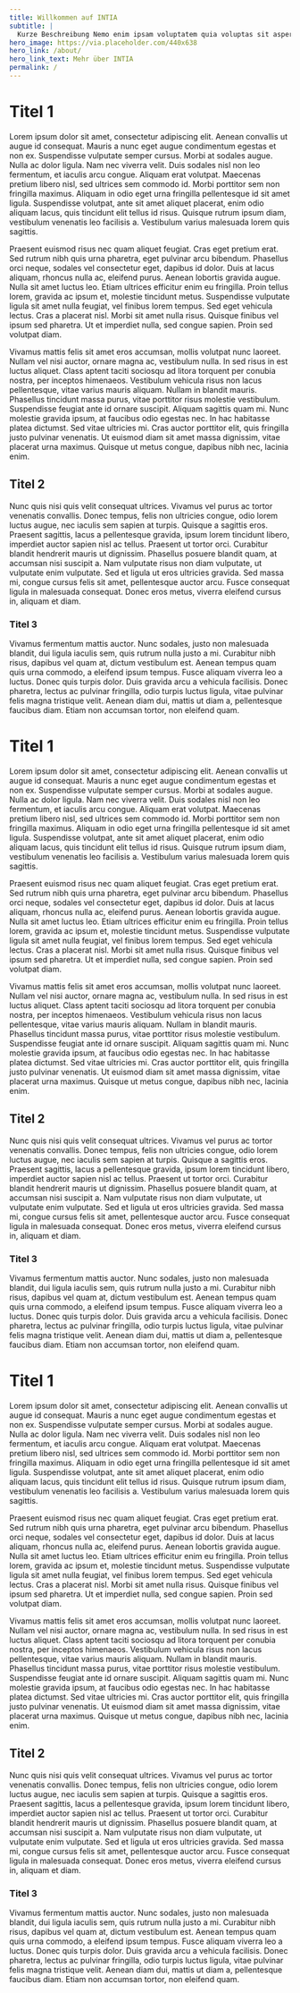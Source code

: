```yaml
---
title: Willkommen auf INTIA
subtitle: |
  Kurze Beschreibung Nemo enim ipsam voluptatem quia voluptas sit aspernatur aut odit aut fugit, sed quia consequuntur magni dolores eos qui ratione voluptatem sequi nesciunt. Neque porro quisquam est, qui dolorem.
hero_image: https://via.placeholder.com/440x638
hero_link: /about/
hero_link_text: Mehr über INTIA
permalink: /
---
```


# Titel 1

Lorem ipsum dolor sit amet, consectetur adipiscing elit. Aenean convallis ut augue id consequat. Mauris a nunc eget augue condimentum egestas et non ex. Suspendisse vulputate semper cursus. Morbi at sodales augue. Nulla ac dolor ligula. Nam nec viverra velit. Duis sodales nisl non leo fermentum, et iaculis arcu congue. Aliquam erat volutpat. Maecenas pretium libero nisl, sed ultrices sem commodo id. Morbi porttitor sem non fringilla maximus. Aliquam in odio eget urna fringilla pellentesque id sit amet ligula. Suspendisse volutpat, ante sit amet aliquet placerat, enim odio aliquam lacus, quis tincidunt elit tellus id risus. Quisque rutrum ipsum diam, vestibulum venenatis leo facilisis a. Vestibulum varius malesuada lorem quis sagittis.

Praesent euismod risus nec quam aliquet feugiat. Cras eget pretium erat. Sed rutrum nibh quis urna pharetra, eget pulvinar arcu bibendum. Phasellus orci neque, sodales vel consectetur eget, dapibus id dolor. Duis at lacus aliquam, rhoncus nulla ac, eleifend purus. Aenean lobortis gravida augue. Nulla sit amet luctus leo. Etiam ultrices efficitur enim eu fringilla. Proin tellus lorem, gravida ac ipsum et, molestie tincidunt metus. Suspendisse vulputate ligula sit amet nulla feugiat, vel finibus lorem tempus. Sed eget vehicula lectus. Cras a placerat nisl. Morbi sit amet nulla risus. Quisque finibus vel ipsum sed pharetra. Ut et imperdiet nulla, sed congue sapien. Proin sed volutpat diam.

Vivamus mattis felis sit amet eros accumsan, mollis volutpat nunc laoreet. Nullam vel nisi auctor, ornare magna ac, vestibulum nulla. In sed risus in est luctus aliquet. Class aptent taciti sociosqu ad litora torquent per conubia nostra, per inceptos himenaeos. Vestibulum vehicula risus non lacus pellentesque, vitae varius mauris aliquam. Nullam in blandit mauris. Phasellus tincidunt massa purus, vitae porttitor risus molestie vestibulum. Suspendisse feugiat ante id ornare suscipit. Aliquam sagittis quam mi. Nunc molestie gravida ipsum, at faucibus odio egestas nec. In hac habitasse platea dictumst. Sed vitae ultricies mi. Cras auctor porttitor elit, quis fringilla justo pulvinar venenatis. Ut euismod diam sit amet massa dignissim, vitae placerat urna maximus. Quisque ut metus congue, dapibus nibh nec, lacinia enim.

## Titel 2

Nunc quis nisi quis velit consequat ultrices. Vivamus vel purus ac tortor venenatis convallis. Donec tempus, felis non ultricies congue, odio lorem luctus augue, nec iaculis sem sapien at turpis. Quisque a sagittis eros. Praesent sagittis, lacus a pellentesque gravida, ipsum lorem tincidunt libero, imperdiet auctor sapien nisl ac tellus. Praesent ut tortor orci. Curabitur blandit hendrerit mauris ut dignissim. Phasellus posuere blandit quam, at accumsan nisi suscipit a. Nam vulputate risus non diam vulputate, ut vulputate enim vulputate. Sed et ligula ut eros ultricies gravida. Sed massa mi, congue cursus felis sit amet, pellentesque auctor arcu. Fusce consequat ligula in malesuada consequat. Donec eros metus, viverra eleifend cursus in, aliquam et diam.

### Titel 3

Vivamus fermentum mattis auctor. Nunc sodales, justo non malesuada blandit, dui ligula iaculis sem, quis rutrum nulla justo a mi. Curabitur nibh risus, dapibus vel quam at, dictum vestibulum est. Aenean tempus quam quis urna commodo, a eleifend ipsum tempus. Fusce aliquam viverra leo a luctus. Donec quis turpis dolor. Duis gravida arcu a vehicula facilisis. Donec pharetra, lectus ac pulvinar fringilla, odio turpis luctus ligula, vitae pulvinar felis magna tristique velit. Aenean diam dui, mattis ut diam a, pellentesque faucibus diam. Etiam non accumsan tortor, non eleifend quam.

# Titel 1

Lorem ipsum dolor sit amet, consectetur adipiscing elit. Aenean convallis ut augue id consequat. Mauris a nunc eget augue condimentum egestas et non ex. Suspendisse vulputate semper cursus. Morbi at sodales augue. Nulla ac dolor ligula. Nam nec viverra velit. Duis sodales nisl non leo fermentum, et iaculis arcu congue. Aliquam erat volutpat. Maecenas pretium libero nisl, sed ultrices sem commodo id. Morbi porttitor sem non fringilla maximus. Aliquam in odio eget urna fringilla pellentesque id sit amet ligula. Suspendisse volutpat, ante sit amet aliquet placerat, enim odio aliquam lacus, quis tincidunt elit tellus id risus. Quisque rutrum ipsum diam, vestibulum venenatis leo facilisis a. Vestibulum varius malesuada lorem quis sagittis.

Praesent euismod risus nec quam aliquet feugiat. Cras eget pretium erat. Sed rutrum nibh quis urna pharetra, eget pulvinar arcu bibendum. Phasellus orci neque, sodales vel consectetur eget, dapibus id dolor. Duis at lacus aliquam, rhoncus nulla ac, eleifend purus. Aenean lobortis gravida augue. Nulla sit amet luctus leo. Etiam ultrices efficitur enim eu fringilla. Proin tellus lorem, gravida ac ipsum et, molestie tincidunt metus. Suspendisse vulputate ligula sit amet nulla feugiat, vel finibus lorem tempus. Sed eget vehicula lectus. Cras a placerat nisl. Morbi sit amet nulla risus. Quisque finibus vel ipsum sed pharetra. Ut et imperdiet nulla, sed congue sapien. Proin sed volutpat diam.

Vivamus mattis felis sit amet eros accumsan, mollis volutpat nunc laoreet. Nullam vel nisi auctor, ornare magna ac, vestibulum nulla. In sed risus in est luctus aliquet. Class aptent taciti sociosqu ad litora torquent per conubia nostra, per inceptos himenaeos. Vestibulum vehicula risus non lacus pellentesque, vitae varius mauris aliquam. Nullam in blandit mauris. Phasellus tincidunt massa purus, vitae porttitor risus molestie vestibulum. Suspendisse feugiat ante id ornare suscipit. Aliquam sagittis quam mi. Nunc molestie gravida ipsum, at faucibus odio egestas nec. In hac habitasse platea dictumst. Sed vitae ultricies mi. Cras auctor porttitor elit, quis fringilla justo pulvinar venenatis. Ut euismod diam sit amet massa dignissim, vitae placerat urna maximus. Quisque ut metus congue, dapibus nibh nec, lacinia enim.

## Titel 2

Nunc quis nisi quis velit consequat ultrices. Vivamus vel purus ac tortor venenatis convallis. Donec tempus, felis non ultricies congue, odio lorem luctus augue, nec iaculis sem sapien at turpis. Quisque a sagittis eros. Praesent sagittis, lacus a pellentesque gravida, ipsum lorem tincidunt libero, imperdiet auctor sapien nisl ac tellus. Praesent ut tortor orci. Curabitur blandit hendrerit mauris ut dignissim. Phasellus posuere blandit quam, at accumsan nisi suscipit a. Nam vulputate risus non diam vulputate, ut vulputate enim vulputate. Sed et ligula ut eros ultricies gravida. Sed massa mi, congue cursus felis sit amet, pellentesque auctor arcu. Fusce consequat ligula in malesuada consequat. Donec eros metus, viverra eleifend cursus in, aliquam et diam.

### Titel 3

Vivamus fermentum mattis auctor. Nunc sodales, justo non malesuada blandit, dui ligula iaculis sem, quis rutrum nulla justo a mi. Curabitur nibh risus, dapibus vel quam at, dictum vestibulum est. Aenean tempus quam quis urna commodo, a eleifend ipsum tempus. Fusce aliquam viverra leo a luctus. Donec quis turpis dolor. Duis gravida arcu a vehicula facilisis. Donec pharetra, lectus ac pulvinar fringilla, odio turpis luctus ligula, vitae pulvinar felis magna tristique velit. Aenean diam dui, mattis ut diam a, pellentesque faucibus diam. Etiam non accumsan tortor, non eleifend quam.

# Titel 1

Lorem ipsum dolor sit amet, consectetur adipiscing elit. Aenean convallis ut augue id consequat. Mauris a nunc eget augue condimentum egestas et non ex. Suspendisse vulputate semper cursus. Morbi at sodales augue. Nulla ac dolor ligula. Nam nec viverra velit. Duis sodales nisl non leo fermentum, et iaculis arcu congue. Aliquam erat volutpat. Maecenas pretium libero nisl, sed ultrices sem commodo id. Morbi porttitor sem non fringilla maximus. Aliquam in odio eget urna fringilla pellentesque id sit amet ligula. Suspendisse volutpat, ante sit amet aliquet placerat, enim odio aliquam lacus, quis tincidunt elit tellus id risus. Quisque rutrum ipsum diam, vestibulum venenatis leo facilisis a. Vestibulum varius malesuada lorem quis sagittis.

Praesent euismod risus nec quam aliquet feugiat. Cras eget pretium erat. Sed rutrum nibh quis urna pharetra, eget pulvinar arcu bibendum. Phasellus orci neque, sodales vel consectetur eget, dapibus id dolor. Duis at lacus aliquam, rhoncus nulla ac, eleifend purus. Aenean lobortis gravida augue. Nulla sit amet luctus leo. Etiam ultrices efficitur enim eu fringilla. Proin tellus lorem, gravida ac ipsum et, molestie tincidunt metus. Suspendisse vulputate ligula sit amet nulla feugiat, vel finibus lorem tempus. Sed eget vehicula lectus. Cras a placerat nisl. Morbi sit amet nulla risus. Quisque finibus vel ipsum sed pharetra. Ut et imperdiet nulla, sed congue sapien. Proin sed volutpat diam.

Vivamus mattis felis sit amet eros accumsan, mollis volutpat nunc laoreet. Nullam vel nisi auctor, ornare magna ac, vestibulum nulla. In sed risus in est luctus aliquet. Class aptent taciti sociosqu ad litora torquent per conubia nostra, per inceptos himenaeos. Vestibulum vehicula risus non lacus pellentesque, vitae varius mauris aliquam. Nullam in blandit mauris. Phasellus tincidunt massa purus, vitae porttitor risus molestie vestibulum. Suspendisse feugiat ante id ornare suscipit. Aliquam sagittis quam mi. Nunc molestie gravida ipsum, at faucibus odio egestas nec. In hac habitasse platea dictumst. Sed vitae ultricies mi. Cras auctor porttitor elit, quis fringilla justo pulvinar venenatis. Ut euismod diam sit amet massa dignissim, vitae placerat urna maximus. Quisque ut metus congue, dapibus nibh nec, lacinia enim.

## Titel 2

Nunc quis nisi quis velit consequat ultrices. Vivamus vel purus ac tortor venenatis convallis. Donec tempus, felis non ultricies congue, odio lorem luctus augue, nec iaculis sem sapien at turpis. Quisque a sagittis eros. Praesent sagittis, lacus a pellentesque gravida, ipsum lorem tincidunt libero, imperdiet auctor sapien nisl ac tellus. Praesent ut tortor orci. Curabitur blandit hendrerit mauris ut dignissim. Phasellus posuere blandit quam, at accumsan nisi suscipit a. Nam vulputate risus non diam vulputate, ut vulputate enim vulputate. Sed et ligula ut eros ultricies gravida. Sed massa mi, congue cursus felis sit amet, pellentesque auctor arcu. Fusce consequat ligula in malesuada consequat. Donec eros metus, viverra eleifend cursus in, aliquam et diam.

### Titel 3

Vivamus fermentum mattis auctor. Nunc sodales, justo non malesuada blandit, dui ligula iaculis sem, quis rutrum nulla justo a mi. Curabitur nibh risus, dapibus vel quam at, dictum vestibulum est. Aenean tempus quam quis urna commodo, a eleifend ipsum tempus. Fusce aliquam viverra leo a luctus. Donec quis turpis dolor. Duis gravida arcu a vehicula facilisis. Donec pharetra, lectus ac pulvinar fringilla, odio turpis luctus ligula, vitae pulvinar felis magna tristique velit. Aenean diam dui, mattis ut diam a, pellentesque faucibus diam. Etiam non accumsan tortor, non eleifend quam.
